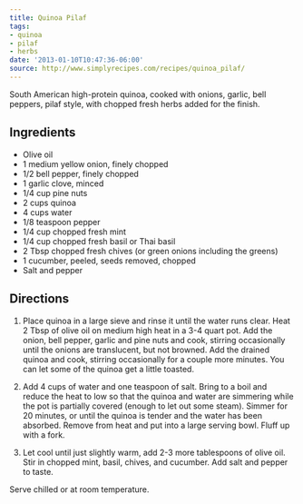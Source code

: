 ```yaml
---
title: Quinoa Pilaf
tags:
- quinoa
- pilaf
- herbs
date: '2013-01-10T10:47:36-06:00'
source: http://www.simplyrecipes.com/recipes/quinoa_pilaf/
---
```

South American high-protein quinoa, cooked with onions, garlic, bell peppers, pilaf style, with chopped fresh herbs added for the finish.


##  Ingredients

* Olive oil
* 1 medium yellow onion, finely chopped
* 1/2 bell pepper, finely chopped
* 1 garlic clove, minced
* 1/4 cup pine nuts
* 2 cups quinoa
* 4 cups water
* 1/8 teaspoon pepper
* 1/4 cup chopped fresh mint
* 1/4 cup chopped fresh basil or Thai basil
* 2 Tbsp chopped fresh chives (or green onions including the greens)
* 1 cucumber, peeled, seeds removed, chopped
* Salt and pepper


##  Directions

1.  Place quinoa in a large sieve and rinse it until the water runs
clear. Heat 2 Tbsp of olive oil on medium high heat in a 3-4 quart
pot. Add the onion, bell pepper, garlic and pine nuts and cook,
stirring occasionally until the onions are translucent, but not
browned. Add the drained quinoa and cook, stirring occasionally for a
couple more minutes. You can let some of the quinoa get a little
toasted.

1.  Add 4 cups of water and one teaspoon of salt. Bring to a boil and
reduce the heat to low so that the quinoa and water are simmering
while the pot is partially covered (enough to let out some
steam). Simmer for 20 minutes, or until the quinoa is tender and the
water has been absorbed. Remove from heat and put into a large serving
bowl. Fluff up with a fork.

1.  Let cool until just slightly warm, add 2-3 more tablespoons of
olive oil. Stir in chopped mint, basil, chives, and cucumber. Add salt
and pepper to taste.

Serve chilled or at room temperature.
